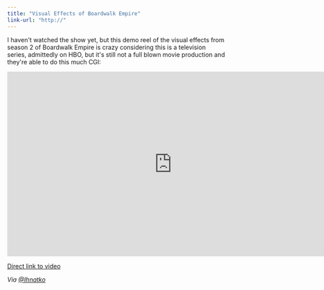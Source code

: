 ```yaml
---
title: "Visual Effects of Boardwalk Empire"
link-url: "http://"
---
```

<p>I haven't watched the show yet, but this demo reel of the visual effects from season 2 of Boardwalk Empire is crazy considering this is a television series, admittedly on HBO, but it's still not a full blown movie production and they're able to do this much CGI:</p>
<p><iframe src="http://player.vimeo.com/video/34678075?portrait=0" width="759" height="427" frameborder="0" webkitAllowFullScreen mozallowfullscreen allowFullScreen></iframe></p>
<p><a href="http://vimeo.com/34678075">Direct link to video</a></p>
<p><em>Via <a href="https://twitter.com/ihnatko/status/157471468316409856">@Ihnatko</a></em></p>
